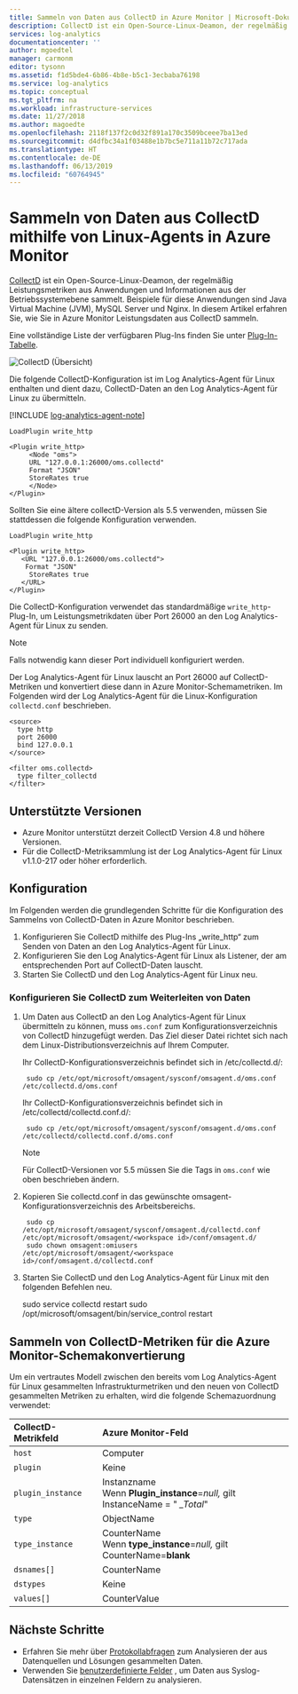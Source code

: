 ```yaml
---
title: Sammeln von Daten aus CollectD in Azure Monitor | Microsoft-Dokumentation
description: CollectD ist ein Open-Source-Linux-Deamon, der regelmäßig Daten aus Anwendungen und Informationen aus der Betriebssystemebene sammelt.  In diesem Artikel erfahren Sie, wie Sie Daten aus CollectD in Azure Monitor sammeln.
services: log-analytics
documentationcenter: ''
author: mgoedtel
manager: carmonm
editor: tysonn
ms.assetid: f1d5bde4-6b86-4b8e-b5c1-3ecbaba76198
ms.service: log-analytics
ms.topic: conceptual
ms.tgt_pltfrm: na
ms.workload: infrastructure-services
ms.date: 11/27/2018
ms.author: magoedte
ms.openlocfilehash: 2118f137f2c0d32f891a170c3509bceee7ba13ed
ms.sourcegitcommit: d4dfbc34a1f03488e1b7bc5e711a11b72c717ada
ms.translationtype: HT
ms.contentlocale: de-DE
ms.lasthandoff: 06/13/2019
ms.locfileid: "60764945"
---
```

# <a name="collect-data-from-collectd-on-linux-agents-in-azure-monitor"></a>Sammeln von Daten aus CollectD mithilfe von Linux-Agents in Azure Monitor
[CollectD](https://collectd.org/) ist ein Open-Source-Linux-Deamon, der regelmäßig Leistungsmetriken aus Anwendungen und Informationen aus der Betriebssystemebene sammelt. Beispiele für diese Anwendungen sind Java Virtual Machine (JVM), MySQL Server und Nginx. In diesem Artikel erfahren Sie, wie Sie in Azure Monitor Leistungsdaten aus CollectD sammeln.

Eine vollständige Liste der verfügbaren Plug-Ins finden Sie unter [Plug-In-Tabelle](https://collectd.org/wiki/index.php/Table_of_Plugins).

![CollectD (Übersicht)](media/data-sources-collectd/overview.png)

Die folgende CollectD-Konfiguration ist im Log Analytics-Agent für Linux enthalten und dient dazu, CollectD-Daten an den Log Analytics-Agent für Linux zu übermitteln.

[!INCLUDE [log-analytics-agent-note](../../../includes/log-analytics-agent-note.md)]

    LoadPlugin write_http

    <Plugin write_http>
         <Node "oms">
         URL "127.0.0.1:26000/oms.collectd"
         Format "JSON"
         StoreRates true
         </Node>
    </Plugin>

Sollten Sie eine ältere collectD-Version als 5.5 verwenden, müssen Sie stattdessen die folgende Konfiguration verwenden.

    LoadPlugin write_http

    <Plugin write_http>
       <URL "127.0.0.1:26000/oms.collectd">
        Format "JSON"
         StoreRates true
       </URL>
    </Plugin>

Die CollectD-Konfiguration verwendet das standardmäßige `write_http`-Plug-In, um Leistungsmetrikdaten über Port 26000 an den Log Analytics-Agent für Linux zu senden. 

> [!NOTE]
> Falls notwendig kann dieser Port individuell konfiguriert werden.

Der Log Analytics-Agent für Linux lauscht an Port 26000 auf CollectD-Metriken und konvertiert diese dann in Azure Monitor-Schemametriken. Im Folgenden wird der Log Analytics-Agent für die Linux-Konfiguration `collectd.conf` beschrieben.

    <source>
      type http
      port 26000
      bind 127.0.0.1
    </source>

    <filter oms.collectd>
      type filter_collectd
    </filter>


## <a name="versions-supported"></a>Unterstützte Versionen
- Azure Monitor unterstützt derzeit CollectD Version 4.8 und höhere Versionen.
- Für die CollectD-Metriksammlung ist der Log Analytics-Agent für Linux v1.1.0-217 oder höher erforderlich.


## <a name="configuration"></a>Konfiguration
Im Folgenden werden die grundlegenden Schritte für die Konfiguration des Sammelns von CollectD-Daten in Azure Monitor beschrieben.

1. Konfigurieren Sie CollectD mithilfe des Plug-Ins „write_http“ zum Senden von Daten an den Log Analytics-Agent für Linux.  
2. Konfigurieren Sie den Log Analytics-Agent für Linux als Listener, der am entsprechenden Port auf CollectD-Daten lauscht.
3. Starten Sie CollectD und den Log Analytics-Agent für Linux neu.

### <a name="configure-collectd-to-forward-data"></a>Konfigurieren Sie CollectD zum Weiterleiten von Daten 

1. Um Daten aus CollectD an den Log Analytics-Agent für Linux übermitteln zu können, muss `oms.conf` zum Konfigurationsverzeichnis von CollectD hinzugefügt werden. Das Ziel dieser Datei richtet sich nach dem Linux-Distributionsverzeichnis auf Ihrem Computer.

    Ihr CollectD-Konfigurationsverzeichnis befindet sich in /etc/collectd.d/:

        sudo cp /etc/opt/microsoft/omsagent/sysconf/omsagent.d/oms.conf /etc/collectd.d/oms.conf

    Ihr CollectD-Konfigurationsverzeichnis befindet sich in /etc/collectd/collectd.conf.d/:

        sudo cp /etc/opt/microsoft/omsagent/sysconf/omsagent.d/oms.conf /etc/collectd/collectd.conf.d/oms.conf

    >[!NOTE]
    >Für CollectD-Versionen vor 5.5 müssen Sie die Tags in `oms.conf` wie oben beschrieben ändern.
    >

2. Kopieren Sie collectd.conf in das gewünschte omsagent-Konfigurationsverzeichnis des Arbeitsbereichs.

        sudo cp /etc/opt/microsoft/omsagent/sysconf/omsagent.d/collectd.conf /etc/opt/microsoft/omsagent/<workspace id>/conf/omsagent.d/
        sudo chown omsagent:omiusers /etc/opt/microsoft/omsagent/<workspace id>/conf/omsagent.d/collectd.conf

3. Starten Sie CollectD und den Log Analytics-Agent für Linux mit den folgenden Befehlen neu.

    sudo service collectd restart  sudo /opt/microsoft/omsagent/bin/service_control restart

## <a name="collectd-metrics-to-azure-monitor-schema-conversion"></a>Sammeln von CollectD-Metriken für die Azure Monitor-Schemakonvertierung
Um ein vertrautes Modell zwischen den bereits vom Log Analytics-Agent für Linux gesammelten Infrastrukturmetriken und den neuen von CollectD gesammelten Metriken zu erhalten, wird die folgende Schemazuordnung verwendet:

| CollectD-Metrikfeld | Azure Monitor-Feld |
|:--|:--|
| `host` | Computer |
| `plugin` | Keine |
| `plugin_instance` | Instanzname<br>Wenn **Plugin_instance**=*null,* gilt InstanceName = " *_Total*" |
| `type` | ObjectName |
| `type_instance` | CounterName<br>Wenn **type_instance**=*null,* gilt CounterName=**blank** |
| `dsnames[]` | CounterName |
| `dstypes` | Keine |
| `values[]` | CounterValue |

## <a name="next-steps"></a>Nächste Schritte
* Erfahren Sie mehr über [Protokollabfragen](../log-query/log-query-overview.md) zum Analysieren der aus Datenquellen und Lösungen gesammelten Daten. 
* Verwenden Sie [benutzerdefinierte Felder](custom-fields.md) , um Daten aus Syslog-Datensätzen in einzelnen Feldern zu analysieren.
